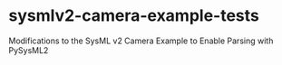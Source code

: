# sysmlv2-camera-example-tests
Modifications to the SysML v2 Camera Example to Enable Parsing with PySysML2
